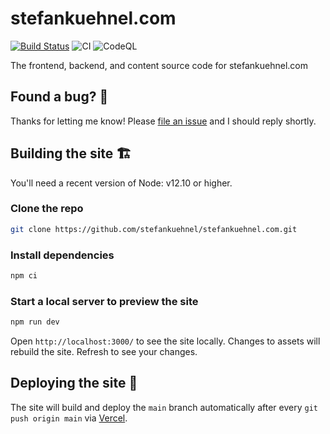 # stefankuehnel.com
[![Build Status](https://travis-ci.com/stefankuehnel/stefankuehnel.com.svg?branch=main)](https://travis-ci.com/stefankuehnel/stefankuehnel.com)
![CI](https://github.com/stefankuehnel/stefankuehnel.com/workflows/CI/badge.svg)
![CodeQL](https://github.com/stefankuehnel/stefankuehnel.com/workflows/CodeQL/badge.svg)

The frontend, backend, and content source code for stefankuehnel.com

## Found a bug? 👷‍

Thanks for letting me know! Please [file an issue](https://github.com/stefankuehnel/stefankuehnel.com/issues/new?assignees=&labels=&template=bug_report.md&title=) and I should reply shortly.

## Building the site 🏗

You'll need a recent version of Node: v12.10 or higher.

### Clone the repo

```bash
git clone https://github.com/stefankuehnel/stefankuehnel.com.git
```

### Install dependencies

```bash
npm ci
```

### Start a local server to preview the site

```bash
npm run dev
```

Open `http://localhost:3000/` to see the site locally. Changes to assets will
rebuild the site. Refresh to see your changes.

## Deploying the site 🚀

The site will build and deploy the `main` branch automatically after every `git push origin main` via [Vercel](https://vercel.com).
